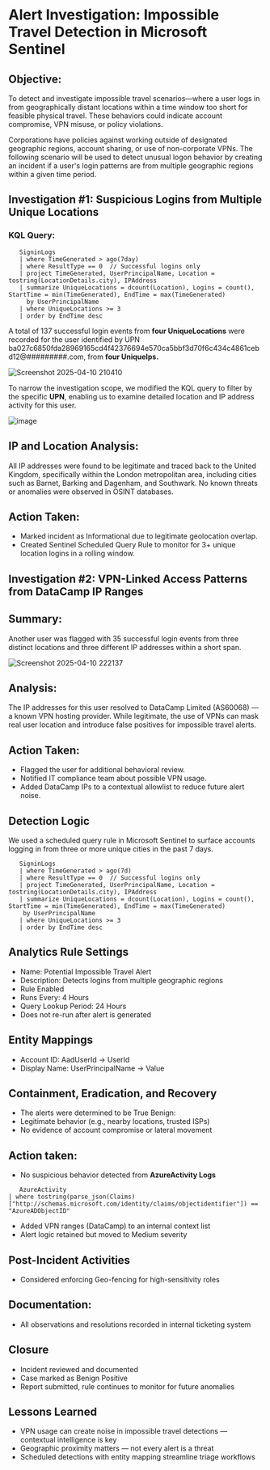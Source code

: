 # Alert Investigation: Impossible Travel Detection in Microsoft Sentinel
## Objective:
To detect and investigate impossible travel scenarios—where a user logs in from geographically distant locations within a time window too short for feasible physical travel. These behaviors could indicate account compromise, VPN misuse, or policy violations.

Corporations have policies against working outside of designated geographic regions, account sharing, or use of non-corporate VPNs. The following scenario will be used to detect unusual logon behavior by creating an incident if a user's login patterns are from multiple geographic regions within a given time period.
## Investigation #1: Suspicious Logins from Multiple Unique Locations
### KQL Query:
```KQL Query
   SigninLogs
   | where TimeGenerated > ago(7day)
   | where ResultType == 0  // Successful logins only
   | project TimeGenerated, UserPrincipalName, Location = tostring(LocationDetails.city), IPAddress
   | summarize UniqueLocations = dcount(Location), Logins = count(), StartTime = min(TimeGenerated), EndTime = max(TimeGenerated) 
     by UserPrincipalName
   | where UniqueLocations >= 3
   | order by EndTime desc
```
A total of 137 successful login events from **four UniqueLocations** were recorded for the user identified by UPN ba027c6850fda28969165cd4f42376694e570ca5bbf3d70f6c434c4861cebd12@#########.com, from **four UniqueIps.**

![Screenshot 2025-04-10 210410](https://github.com/user-attachments/assets/c57f712b-6b7f-4746-91e4-bc01d2cf3927)

To narrow the investigation scope, we modified the KQL query to filter by the specific **UPN**, enabling us to examine detailed location and IP address activity for this user.

![image](https://github.com/user-attachments/assets/b4c35f9c-92b7-4b6b-8406-7a97b187c77f)

## IP and Location Analysis: 
All IP addresses were found to be legitimate and traced back to the United Kingdom, specifically within the London metropolitan area, including cities such as Barnet, Barking and Dagenham, and Southwark.
No known threats or anomalies were observed in OSINT databases.

## Action Taken:
- Marked incident as Informational due to legitimate geolocation overlap.
- Created Sentinel Scheduled Query Rule to monitor for 3+ unique location logins in a rolling window.

## Investigation #2: VPN-Linked Access Patterns from DataCamp IP Ranges
## Summary: 
Another user was flagged with 35 successful login events from three distinct locations and three different IP addresses within a short span.

![Screenshot 2025-04-10 222137](https://github.com/user-attachments/assets/bf745337-e902-405f-abea-b63af11463fc)

## Analysis: 
The IP addresses for this user resolved to DataCamp Limited (AS60068) — a known VPN hosting provider. While legitimate, the use of VPNs can mask real user location and introduce false positives for impossible travel alerts.

## Action Taken:
- Flagged the user for additional behavioral review.
- Notified IT compliance team about possible VPN usage.
- Added DataCamp IPs to a contextual allowlist to reduce future alert noise.

## Detection Logic
We used a scheduled query rule in Microsoft Sentinel to surface accounts logging in from three or more unique cities in the past 7 days.
```KQL query
   SigninLogs
   | where TimeGenerated > ago(7d)
   | where ResultType == 0  // Successful logins only
   | project TimeGenerated, UserPrincipalName, Location = tostring(LocationDetails.city), IPAddress
   | summarize UniqueLocations = dcount(Location), Logins = count(), StartTime = min(TimeGenerated), EndTime = max(TimeGenerated) 
    by UserPrincipalName
   | where UniqueLocations >= 3
   | order by EndTime desc
```
## Analytics Rule Settings
- Name: Potential Impossible Travel Alert
- Description: Detects logins from multiple geographic regions
- Rule Enabled
- Runs Every: 4 Hours
- Query Lookup Period: 24 Hours
- Does not re-run after alert is generated

## Entity Mappings
- Account ID: AadUserId → UserId
- Display Name: UserPrincipalName → Value

## Containment, Eradication, and Recovery
- The alerts were determined to be True Benign:
- Legitimate behavior (e.g., nearby locations, trusted ISPs)
- No evidence of account compromise or lateral movement

## Action taken:
- No suspicious behavior detected from **AzureActivity Logs**
```kql
   AzureActivity
| where tostring(parse_json(Claims)["http://schemas.microsoft.com/identity/claims/objectidentifier"]) == "AzureADObjectID"
```
- Added VPN ranges (DataCamp) to an internal context list
- Alert logic retained but moved to Medium severity

## Post-Incident Activities
- Considered enforcing Geo-fencing for high-sensitivity roles

## Documentation:
- All observations and resolutions recorded in internal ticketing system

## Closure
- Incident reviewed and documented
- Case marked as Benign Positive
- Report submitted, rule continues to monitor for future anomalies

## Lessons Learned
- VPN usage can create noise in impossible travel detections — contextual intelligence is key
- Geographic proximity matters — not every alert is a threat
- Scheduled detections with entity mapping streamline triage workflows








